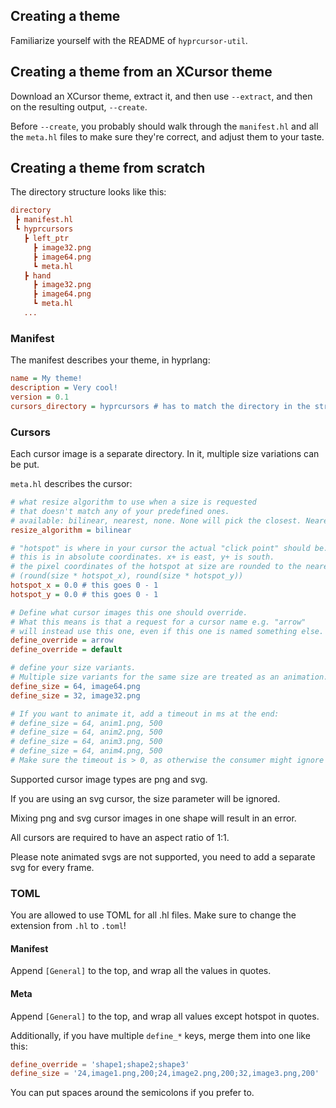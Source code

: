## Creating a theme

Familiarize yourself with the README of `hyprcursor-util`.

## Creating a theme from an XCursor theme

Download an XCursor theme, extract it, and then use `--extract`, and then on the resulting output, `--create`.

Before `--create`, you probably should walk through the `manifest.hl` and all the `meta.hl` files to make sure they're correct,
and adjust them to your taste.

## Creating a theme from scratch

The directory structure looks like this:
```ini
directory
 ┣ manifest.hl
 ┗ hyprcursors
   ┣ left_ptr
     ┣ image32.png
     ┣ image64.png
     ┗ meta.hl
   ┣ hand
     ┣ image32.png
     ┣ image64.png
     ┗ meta.hl
   ...
```

### Manifest

The manifest describes your theme, in hyprlang:
```ini
name = My theme!
description = Very cool!
version = 0.1
cursors_directory = hyprcursors # has to match the directory in the structure
```

### Cursors

Each cursor image is a separate directory. In it, multiple size variations can be put.

`meta.hl` describes the cursor:
```ini
# what resize algorithm to use when a size is requested
# that doesn't match any of your predefined ones.
# available: bilinear, nearest, none. None will pick the closest. Nearest is nearest neighbor.
resize_algorithm = bilinear

# "hotspot" is where in your cursor the actual "click point" should be.
# this is in absolute coordinates. x+ is east, y+ is south.
# the pixel coordinates of the hotspot at size are rounded to the nearest:
# (round(size * hotspot_x), round(size * hotspot_y))
hotspot_x = 0.0 # this goes 0 - 1
hotspot_y = 0.0 # this goes 0 - 1

# Define what cursor images this one should override.
# What this means is that a request for a cursor name e.g. "arrow"
# will instead use this one, even if this one is named something else.
define_override = arrow
define_override = default

# define your size variants.
# Multiple size variants for the same size are treated as an animation.
define_size = 64, image64.png
define_size = 32, image32.png

# If you want to animate it, add a timeout in ms at the end:
# define_size = 64, anim1.png, 500
# define_size = 64, anim2.png, 500
# define_size = 64, anim3.png, 500
# define_size = 64, anim4.png, 500
# Make sure the timeout is > 0, as otherwise the consumer might ignore your timeouts for being invalid.
```

Supported cursor image types are png and svg.

If you are using an svg cursor, the size parameter will be ignored. 

Mixing png and svg cursor images in one shape will result in an error.

All cursors are required to have an aspect ratio of 1:1.

Please note animated svgs are not supported, you need to add a separate svg for every frame.

### TOML

You are allowed to use TOML for all .hl files. Make sure to change the extension from `.hl` to `.toml`!

#### Manifest

Append `[General]` to the top, and wrap all the values in quotes.

#### Meta

Append `[General]` to the top, and wrap all values except hotspot in quotes.

Additionally, if you have multiple `define_*` keys, merge them into one like this:
```toml
define_override = 'shape1;shape2;shape3'
define_size = '24,image1.png,200;24,image2.png,200;32,image3.png,200'
```

You can put spaces around the semicolons if you prefer to.
